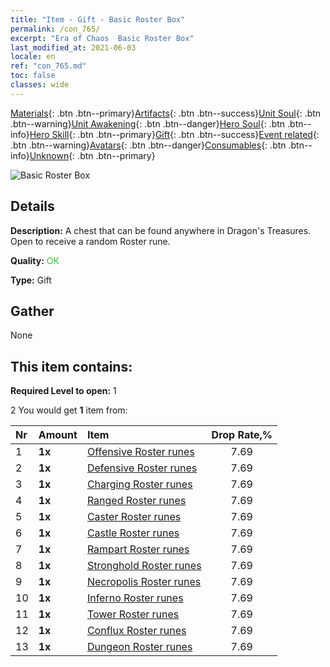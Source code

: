 ```yaml
---
title: "Item - Gift - Basic Roster Box"
permalink: /con_765/
excerpt: "Era of Chaos  Basic Roster Box"
last_modified_at: 2021-06-03
locale: en
ref: "con_765.md"
toc: false
classes: wide
---
```

 [Materials](/Items/){: .btn .btn--primary}[Artifacts](/Items/Artifacts/){: .btn .btn--success}[Unit Soul](/Items/UnitSoul/){: .btn .btn--warning}[Unit Awakening](/Items/UnitAwakening/){: .btn .btn--danger}[Hero Soul](/Items/HeroSoul/){: .btn .btn--info}[Hero Skill](/Items/HeroSkill/){: .btn .btn--primary}[Gift](/Items/Gift/){: .btn .btn--success}[Event related](/Items/Events/){: .btn .btn--warning}[Avatars](/Items/Avatars/){: .btn .btn--danger}[Consumables](/Items/Consumables/){: .btn .btn--info}[Unknown](/Items/Unknown/){: .btn .btn--primary}

 ![Basic Roster Box](/images/t/i_tujianhezi1.png)

## Details
 **Description:** A chest that can be found anywhere in Dragon's Treasures. Open to receive a random Roster rune.

 **Quality:** <span style="color: #32CD32">OK</span>

 **Type:** Gift

## Gather

  None

## This item contains:

 **Required Level to open:** 1

 2 You would get **1** item  from:

  | Nr | Amount |     Item    | Drop Rate,% |
  |:---|:-------|:------------|:---------:|
  | 1 |  **1x** | [Offensive Roster runes](/Items/con_734/) | 7.69 | 
  | 2 |  **1x** | [Defensive Roster runes](/Items/con_739/) | 7.69 | 
  | 3 |  **1x** | [Charging Roster runes](/Items/con_741/) | 7.69 | 
  | 4 |  **1x** | [Ranged Roster runes](/Items/con_742/) | 7.69 | 
  | 5 |  **1x** | [Caster Roster runes](/Items/con_746/) | 7.69 | 
  | 6 |  **1x** | [Castle Roster runes](/Items/con_752/) | 7.69 | 
  | 7 |  **1x** | [Rampart Roster runes](/Items/con_753/) | 7.69 | 
  | 8 |  **1x** | [Stronghold Roster runes](/Items/con_754/) | 7.69 | 
  | 9 |  **1x** | [Necropolis Roster runes](/Items/con_755/) | 7.69 | 
  | 10 |  **1x** | [Inferno Roster runes](/Items/con_777/) | 7.69 | 
  | 11 |  **1x** | [Tower Roster runes](/Items/con_785/) | 7.69 | 
  | 12 |  **1x** | [Conflux Roster runes](/Items/con_791/) | 7.69 | 
  | 13 |  **1x** | [Dungeon Roster runes](/Items/con_792/) | 7.69 | 
